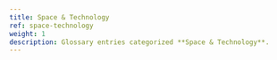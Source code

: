 ```yaml
---
title: Space & Technology
ref: space-technology
weight: 1
description: Glossary entries categorized **Space & Technology**.
---
```


